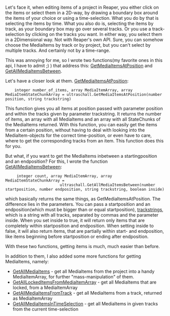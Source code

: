 Let's face it, when editing items of a project in Reaper, you either click on the items or select them in a 2D-way, by drawing a boundary box around the items of your choice or using a time-selection.
What you do by that is selecting the items by time. What you also do is, selecting the items by track, as your boundary box may go over several tracks. Or you use a track-selection by clicking on the tracks you want.
In either way, you select them in a 2Dimensional way.
Not with Reaper's own API. Sure, you can somehow choose the MediaItems by track or by project, but you can't select by multiple tracks. And certainly not by a time-range.

This was annoying for me, so I wrote two functions(my favorite ones in this api, I have to admit ;) ) that address this: 
  [GetMediaItemsAtPosition](#GetMediaItemsAtPosition) and [GetAllMediaItemsBetween](#GetAllMediaItemsBetween).
  
Let's have a closer look at them.
[GetMediaItemsAtPosition](#GetMediaItemsAtPosition):

```            
    integer number_of_items, array MediaItemArray, array MediaItemStateChunkArray = ultraschall.GetMediaItemsAtPosition(number position, string trackstring)
```

This function gives you all items at position passed with parameter position and within the tracks given by parameter trackstring.
It returns the number of items, an array with all MediaItems and an array with all StateChunks of the MediaItems returned.
With this function, you can easily get the items from a certain position, without having to deal with looking into the MediaItem-objects for the correct time-position, or even have to care, where to get the corresponding tracks from an item.
This function does this for you.

But what, if you want to get the MediaItems inbetween a startingposition and an endposition?
For this, I wrote the function [GetAllMediaItemsBetween](#GetAllMediaItemsBetween):

```
     integer count, array MediaItemArray, array MediaItemStateChunkArray = 
                        ultraschall.GetAllMediaItemsBetween(number startposition, number endposition, string trackstring, boolean inside) 
```

which basically returns the same things, as GetMediaItemsAtPosition. The difference lies in the parameters.
You can pass a startposition and an endposition(which must be bigger than or equal startposition), [trackstrings](#Datatypes_trackstring), which is a string with all tracks, separated by commas and the parameter inside.
When you set inside to true, it will return only items that are completely within startposition and endposition. When setting inside to false, it will also return items, that are partially within start- and endposition, like items beginning before startposition or ending after endposition.

With these two functions, getting items is much, much easier than before.

In addition to them, I also added some more functions for getting MediaItems, namely:

   - [GetAllMediaItems](#GetAllMediaItems) - get all MediaItems from the project into a handy MediaItemArray, for further "mass-manipulation" of them.
   - [GetAllLockedItemsFromMediaItemArray](#GetAllLockedItemsFromMediaItemArray) - get all MediaItems that are locked, from a MediaItemArray
   - [GetAllMediaItemsFromTrack](#GetAllMediaItemsFromTrack) - get all MediaItems from a track, returned as MediaItemArray
   - [GetAllMediaItemsInTimeSelection](#GetAllMediaItemsInTimeSelection) - get all MediaItems in given tracks from the current time-selection

